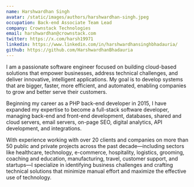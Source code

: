 ```yaml
---
name: Harshwardhan Singh
avatar: /static/images/authors/harshwardhan-singh.jpeg
occupation: Back-end Associate Team Lead
company: Crownstack Technologies
email: harshwardhan@crownstack.com
twitter: https://x.com/harsh19971
linkedin: https://www.linkedin.com/in/harshwardhansinghbhadauria/
github: https://github.com/HarshwardhanBhadauria
---
```


I am a passionate software engineer focused on building cloud-based solutions that empower businesses, address technical challenges, and deliver innovative, intelligent applications. My goal is to develop systems that are bigger, faster, more efficient, and automated, enabling companies to grow and better serve their customers.

Beginning my career as a PHP back-end developer in 2015, I have expanded my expertise to become a full-stack software developer, managing back-end and front-end development, databases, shared and cloud servers, email servers, on-page SEO, digital analytics, API development, and integrations.

With experience working with over 20 clients and companies on more than 50 public and private projects across the past decade—including sectors like healthcare, technology, e-commerce, hospitality, logistics, grooming, coaching and education, manufacturing, travel, customer support, and startups—I specialize in identifying business challenges and crafting technical solutions that minimize manual effort and maximize the effective use of technology.

